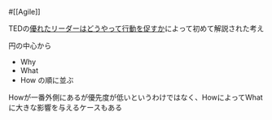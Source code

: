#[[Agile]]

TEDの[優れたリーダーはどうやって行動を促すか](https://www.ted.com/talks/simon_sinek_how_great_leaders_inspire_action)によって初めて解説された考え

円の中心から
- Why
- What
- How
の順に並ぶ

Howが一番外側にあるが優先度が低いというわけではなく、HowによってWhatに大きな影響を与えるケースもある